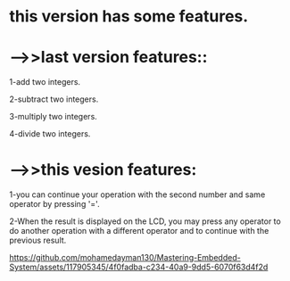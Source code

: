 #  this version has some features.


# -->>last version features::

1-add two integers.

2-subtract two integers.

3-multiply two integers.

4-divide two integers.


# -->>this vesion features:
1-you can continue your operation with the second number and same operator by pressing '='.

2-When the result is displayed on the LCD, you may press any operator to do another operation with a different operator and to continue with the previous result.






https://github.com/mohamedayman130/Mastering-Embedded-System/assets/117905345/4f0fadba-c234-40a9-9dd5-6070f63d4f2d

